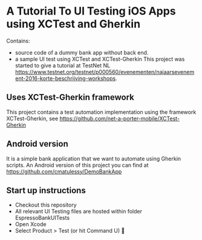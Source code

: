 # A Tutorial To UI Testing iOS Apps using XCTest and Gherkin
Contains:
- source code of a dummy bank app without back end.
- a sample UI test using XCTest and XCTest-Gherkin
This project was started to give a tutorial at TestNet NL
https://www.testnet.org/testnet/p000560/evenementen/najaarsevenement-2016-korte-beschrijving-workshops.

## Uses XCTest-Gherkin framework
This project contains a test automation implementation using the framework XCTest-Gherkin, see https://github.com/net-a-porter-mobile/XCTest-Gherkin

## Android version
It is a simple bank application that we want to automate using Gherkin scripts. An Android version of this project you can find at https://github.com/cmatulessy/DemoBankApp

## Start up instructions
- Checkout this repository
- All relevant UI Testing files are hosted within folder EspressoBankUITests
- Open Xcode
- Select Product > Test (or hit Command U)
🚀
